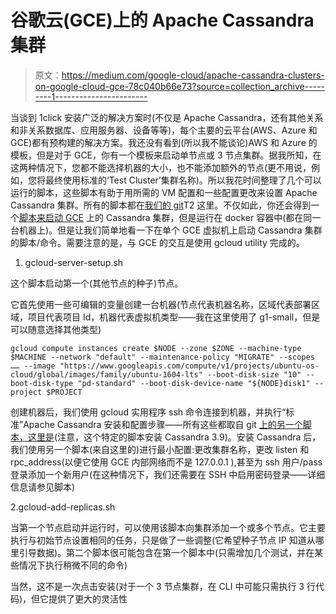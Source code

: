 # 谷歌云(GCE)上的 Apache Cassandra 集群

> 原文：<https://medium.com/google-cloud/apache-cassandra-clusters-on-google-cloud-gce-78c040b66e73?source=collection_archive---------1----------------------->

当谈到 1click 安装广泛的解决方案时(不仅是 Apache Cassandra，还有其他关系和非关系数据库、应用服务器、设备等等)，每个主要的云平台(AWS、Azure 和 GCE)都有预构建的解决方案。我还没有看到(所以我不能谈论)AWS 和 Azure 的模板，但是对于 GCE，你有一个模板来启动单节点或 3 节点集群。据我所知，在这两种情况下，您都不能选择机器的大小，也不能添加额外的节点(更不用说，例如，您将最终使用标准的‘Test Cluster’集群名称)。所以我花时间整理了几个可以运行的脚本，这些脚本有助于用所需的 VM 配置和一些配置更改来设置 Apache Cassandra 集群。所有的脚本都在[我们的 git](http://git.academyofdata.com)T2 这里。不仅如此，你还会得到一个[脚本来启动 GCE](https://github.com/academyofdata/cassandra-cluster/blob/master/cluster-setup.sh) 上的 Cassandra 集群，但是运行在 docker 容器中(都在同一台机器上)。但是让我们简单地看一下在单个 GCE 虚拟机上启动 Cassandra 集群的脚本/命令。需要注意的是，与 GCE 的交互是使用 gcloud utility 完成的。

1.  gcloud-server-setup.sh

这个脚本启动第一个(其他节点的种子)节点。

它首先使用一些可编辑的变量创建一台机器(节点代表机器名称，区域代表部署区域，项目代表项目 Id，机器代表虚拟机类型——我在这里使用了 g1-small，但是可以随意选择其他类型)

```
gcloud compute instances create $NODE --zone $ZONE --machine-type $MACHINE --network "default" --maintenance-policy "MIGRATE" --scopes …… --image "https://www.googleapis.com/compute/v1/projects/ubuntu-os-cloud/global/images/family/ubuntu-1604-lts" --boot-disk-size "10" --boot-disk-type "pd-standard" --boot-disk-device-name "${NODE}disk1" --project $PROJECT
```

创建机器后，我们使用 gcloud 实用程序 ssh 命令连接到机器，并执行“标准”Apache Cassandra 安装和配置步骤——所有这些都取自 git [上的另一个脚本，这里是](https://github.com/academyofdata/cassandra-cluster/blob/master/setup39.sh)(注意，这个特定的脚本安装 Cassandra 3.9)。安装 Cassandra 后，我们使用另一个脚本(来自这里的)进行最小配置:更改集群名称，更改 listen 和 rpc_address(以便它使用 GCE 内部网络而不是 127.0.0.1 ),甚至为 ssh 用户/pass 登录添加一个新用户(在这种情况下，我们还需要在 SSH 中启用密码登录——详细信息请参见脚本)

2.gcloud-add-replicas.sh

当第一个节点启动并运行时，可以使用该脚本向集群添加一个或多个节点。它主要执行与初始节点设置相同的任务，只是做了一些调整(它希望种子节点 IP 知道从哪里引导数据)。第二个脚本很可能包含在第一个脚本中(只需增加几个测试，并在某些情况下执行稍微不同的命令)

当然，这不是一次点击安装(对于一个 3 节点集群，在 CLI 中可能只需执行 3 行代码)，但它提供了更大的灵活性